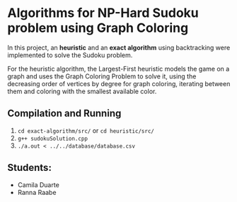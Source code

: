 # Algorithms for NP-Hard Sudoku problem using Graph Coloring

In this project, an **heuristic** and an **exact algorithm** using backtracking were implemented to solve the Sudoku problem.

For the heuristic algorithm, the Largest-First heuristic models the game on a graph and uses the Graph Coloring Problem to solve it, using the decreasing order of vertices by degree for graph coloring, iterating between them and coloring with the smallest available color.
## Compilation and Running
1. `cd exact-algorithm/src/` or `cd heuristic/src/`
2. `g++ sudokuSolution.cpp`
3. `./a.out < ../../database/database.csv`

## Students:
- Camila Duarte
- Ranna Raabe
